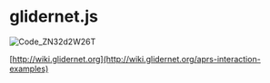 # glidernet.js

![Code_ZN32d2W26T](https://github.com/knokbak/glidernet.js/assets/65198941/5887a148-214e-44ba-a4a0-354e5cad0ce5)

[http://wiki.glidernet.org](http://wiki.glidernet.org/aprs-interaction-examples)
